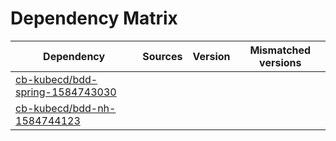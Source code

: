 # Dependency Matrix

Dependency | Sources | Version | Mismatched versions
---------- | ------- | ------- | -------------------
[cb-kubecd/bdd-spring-1584743030](https://github.com/cb-kubecd/bdd-spring-1584743030.git) |  | []() | 
[cb-kubecd/bdd-nh-1584744123](https://github.com/cb-kubecd/bdd-nh-1584744123.git) |  | []() | 
